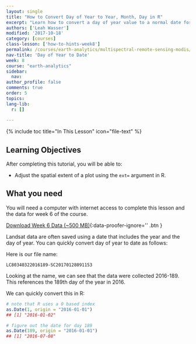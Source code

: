 ```yaml
---
layout: single
title: "How to Convert Day of Year to Year, Month, Day in R"
excerpt: "Learn how to convert a day of year value to a normal date format in R. "
authors: ['Leah Wasser']
modified: '2017-10-18'
category: [courses]
class-lesson: ['how-to-hints-week8']
permalink: /courses/earth-analytics/multispectral-remote-sensing-modis/convert-day-of-year-to-date-in-R/
nav-title: 'Day of Year to Date'
week: 8
course: "earth-analytics"
sidebar:
  nav:
author_profile: false
comments: true
order: 5
topics:
lang-lib:
  r: []
  
---
```


{% include toc title="In This Lesson" icon="file-text" %}

<div class='notice--success' markdown="1">

## <i class="fa fa-graduation-cap" aria-hidden="true"></i> Learning Objectives

After completing this tutorial, you will be able to:

* Adjust the spatial extent of a plot using the `ext=` argument in R.

## <i class="fa fa-check-square-o fa-2" aria-hidden="true"></i> What you need

You will need a computer with internet access to complete this lesson and the
data for week 6 of the course.

[<i class="fa fa-download" aria-hidden="true"></i> Download Week 6 Data (~500 MB)](https://ndownloader.figshare.com/files/7677208){:data-proofer-ignore='' .btn }

</div>

Landsat data are often saved using a date that includes the year and the day of 
year. You can quickly convert day of year to date as follows: 

Here is our file name: 

`LC80340322016189-SC20170128091153`

Looking at the name, we can see that the data were collected 2016-189. This 
references the 189th day of the year in 2016. 

We can quickly convert this in R:



```r
# note that R uses a 0 based index
as.Date(1, origin = "2016-01-01")
## [1] "2016-01-02"

# figure out the date for day 189
as.Date(189, origin = "2016-01-01")
## [1] "2016-07-08"
```

